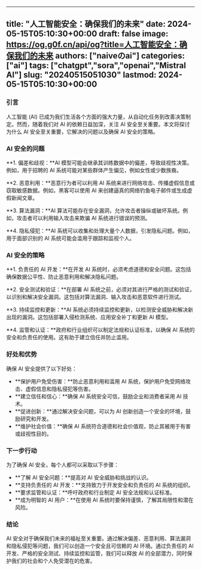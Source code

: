 
---
title: "人工智能安全：确保我们的未来"
date: 2024-05-15T05:10:30+00:00
draft: false
image: https://og.g0f.cn/api/og?title=人工智能安全：确保我们的未来
authors: ["naiveのai"]
categories: ["ai"]
tags: ["chatgpt","sora","openai","Mistral AI"]
slug: "20240515051030"
lastmod: 2024-05-15T05:10:30+00:00
---
### 引言

人工智能 (AI) 已成为我们生活各个方面的强大力量，从自动化任务到改善决策制定。然而，随着我们对 AI 的依赖日益加深，关注 AI 安全至关重要。本文将探讨为什么 AI 安全至关重要，它解决的问题以及确保 AI 安全的策略。

### AI 安全的问题

**1. 偏差和歧视：**AI 模型可能会继承其训练数据中的偏差，导致歧视性决策。例如，用于招聘的 AI 系统可能对某些群体产生偏见，例如女性或少数族裔。

**2. 恶意利用：**恶意行为者可以利用 AI 系统来进行网络攻击、传播虚假信息或窃取敏感数据。例如，黑客可以使用 AI 来创建逼真的网络钓鱼电子邮件或生成虚假新闻文章。

**3. 算法漏洞：**AI 算法可能存在安全漏洞，允许攻击者操纵或破坏系统。例如，攻击者可以利用输入攻击来欺骗 AI 系统进行错误的预测。

**4. 隐私侵犯：**AI 系统可以收集和处理大量个人数据，引发隐私问题。例如，用于面部识别的 AI 系统可能会滥用于跟踪和监视个人。

### AI 安全的策略

**1. 负责任的 AI 开发：**在开发 AI 系统时，必须考虑道德和安全问题。这包括确保数据公平性、防止恶意利用和解决隐私问题。

**2. 安全测试和验证：**在部署 AI 系统之前，必须对其进行严格的测试和验证，以识别和解决安全漏洞。这包括对算法漏洞、输入攻击和恶意软件进行测试。

**3. 持续监控和更新：**AI 系统必须持续监控和更新，以检测安全威胁和解决新出现的漏洞。这包括部署入侵检测系统、应用安全补丁和更新 AI 模型。

**4. 监管和认证：**政府和行业组织可以制定法规和认证标准，以确保 AI 系统的安全和负责任的使用。这有助于建立信任并防止滥用。

### 好处和优势

确保 AI 安全提供了以下好处：

* **保护用户免受伤害：**防止恶意利用和滥用 AI 系统，保护用户免受网络攻击、虚假信息和隐私侵犯等伤害。
* **建立信任和信心：**确保 AI 系统安全可信，鼓励企业和消费者采用 AI 技术。
* **促进创新：**通过解决安全问题，可以为 AI 创新创造一个安全的环境，鼓励研究和开发。
* **维护社会价值：**确保 AI 系统符合道德和社会价值观，防止其被用于有害或歧视性目的。

### 下一步行动

为了确保 AI 安全，每个人都可以采取以下步骤：

* **了解 AI 安全问题：**提高对 AI 安全威胁和挑战的认识。
* **支持负责任的 AI 开发：**支持致力于开发安全和负责任的 AI 系统的组织。
* **要求监管和认证：**呼吁政府和行业制定 AI 安全法规和认证标准。
* **成为明智的 AI 用户：**在使用 AI 系统时要保持谨慎，了解其局限性和潜在风险。

### 结论

AI 安全对于确保我们未来的福祉至关重要。通过解决偏差、恶意利用、算法漏洞和隐私侵犯等问题，我们可以创造一个安全且可信赖的 AI 环境。通过负责任的 AI 开发、严格的安全测试、持续监控和监管，我们可以释放 AI 的全部潜力，同时保护我们的社会和个人免受潜在的危害。